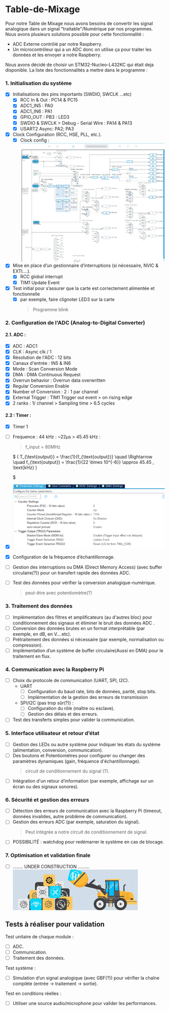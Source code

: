 # Table-de-Mixage

Pour notre Table de Mixage nous avons besoins de convertir les signal analogique dans un signal "traitable"/Numérique par nos programmes. Nous avons plusieurs solutions possible pour cette fonctionnalité : 
- ADC Externe contrôlé par notre Raspberry.
- Un microcontrôleur qui a un ADC donc on utilise ça pour traiter les données et les envoyer a notre Raspberry.

Nous avons décidé de choisir un STM32-Nucleo-L432KC qui était deja disponible.
La liste des fonctionnalités a mettre dans le programme :

### 1. Initialisation du système
- [x] Initialisations des pins importants (SWDIO, SWCLK ...etc) 
  - [x] RCC In & Out : PC14 & PC15 
  - [X] ADC1_IN5 : PA0
  - [x] ADC1_IN6 : PA1
  - [x] GPIO_OUT : PB3 : LED3  
  - [x] SWDIO & SWCLK > Debug - Serial Wire : PA14 & PA13
  - [x] USART2 Async: PA2; PA3
- [x] Clock Configuration (RCC, HSE, PLL, etc.).
  - [x] Clock config : ![alt text](image-1.png)
- [x] Mise en place d’un gestionnaire d’interruptions (si nécessaire, NVIC & EXTI....).
  - [x] RCC global interrupt
  - [x] TIM1 Update Event

- [x] Test initial pour s’assurer que la carte est correctement alimentée et fonctionnelle 
  - [x] par exemple, faire clignoter LED3 sur la carte 
    > Programme blink 
### 2. Configuration de l'ADC (Analog-to-Digital Converter)
#### 2.1. ADC : 
- [x] ADC : ADC1
- [x] CLK : Async clk / 1
- [x] Résolution de l'ADC :  12 bits
- [x] Canaux d'entrée : IN5 & IN6
- [x] Mode : Scan Conversion Mode
- [x] DMA : DMA Continuous Request
- [x] Overrun behavior : Overrun data overwritten 
- [x] Regular Conversion Enable
- [x] Number of Conversion : 2 : 1 par channel
- [x] External Trigger : TIM1 Trigger out event > on rising edge
- [x] 2 ranks : 1/ channel > Sampling time > 6.5 cycles
#### 2.2 : Timer : 
- [x] Timer 1
- [ ] Frequence : 44 kHz : ~22µs > 45.45 kHz : 
    > f_input = 80MHz
    

    $
    ( T_{\text{output}} = \frac{1}{f_{\text{output}}} \quad \Rightarrow \quad f_{\text{output}} = \frac{1}{22 \times 10^{-6}} \approx 45.45 \, \text{kHz} \)

    $
    
- [x] ![alt text](image-2.png)
- [x] Configuration de la fréquence d’échantillonnage.
- [ ] Gestion des interruptions ou DMA (Direct Memory Access) (avec buffer circulaire(?)) pour un transfert rapide des données ADC.
- [ ] Test des données pour vérifier la conversion analogique-numérique.
    > peut-être avec potentiomètre(?)


### 3. Traitement des données
- [ ] Implémentation des filtres et amplificateurs (au d'autres bloc) pour  conditionnement des signaux et éliminer le bruit des données ADC .
- [ ] Conversion des données brutes en un format interprétable (par exemple, en dB, en V....etc).
- [ ] Prétraitement des données si nécessaire (par exemple, normalisation ou compression).
- [ ] Implémentation d’un système de buffer circulaire(Aussi en DMA) pour le traitement en flux.

### 4. Communication avec la Raspberry Pi
- [ ] Choix du protocole de communication (UART, SPI, I2C).
  - UART
    -  [ ] Configuration du baud rate, bits de données, parité, stop bits.
    -  [ ] Implémentation de la gestion des erreurs de transmission
  - SPI/I2C (pas trop sûr(?)) : 
    - [ ] Configuration du rôle (maître ou esclave).
    - [ ] Gestion des délais et des erreurs.
- [ ] Test des transferts simples pour valider la communication.

### 5. Interface utilisateur et retour d’état
- [ ] Gestion des LEDs ou autre système pour indiquer les états du système (alimentation, conversion, communication).
- [ ] Des boutons et Potentiomètres pour configurer ou changer des paramètres dynamiques (gain, fréquence d'échantillonnage).
    >  circuit de conditionnement du signal (?).
- [ ]  Intégration d'un retour d’information (par exemple, affichage sur un écran ou des signaux sonores).
  
### 6. Sécurité et gestion des erreurs
- [ ] Détection des erreurs de communication avec la Raspberry Pi (timeout, données invalides, autre problème de communication).
- [ ] Gestion des erreurs ADC (par exemple, saturation du signal).
    > Peut intégrée a notre circuit de conditionnement de signal.  
- [ ]  POSSIBILITÉ : watchdog pour redémarrer le système en cas de blocage.

###  7. Optimisation et validation finale

- [ ] ........ UNDER CONSTRUCTION .........
![UNDER_CONSTRUCTION](image.png)

## Tests à réaliser pour validation
Test unitaire de chaque module :
- [ ] ADC.
- [ ] Communication.
- [ ] Traitement des données.

Test système :
- [ ] Simulation d’un signal analogique (avec GBF(?)) pour vérifier la chaîne complète (entrée -> traitement -> sortie).

Test en conditions réelles :
- [ ] Utiliser une source audio/microphone pour valider les performances.
